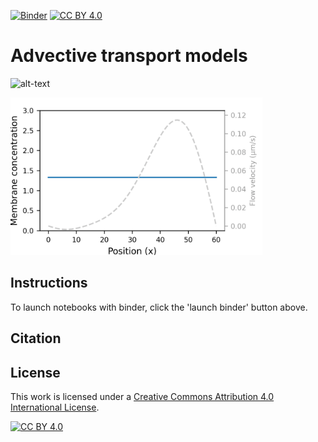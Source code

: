 [![Binder](https://mybinder.org/badge_logo.svg)](https://mybinder.org/v2/gh/tsmbland/Advection_paper/HEAD?filepath=%2FNotebooks%2FINDEX.ipynb)
[![CC BY 4.0][cc-by-shield]][cc-by]

# Advective transport models

![alt-text](https://github.com/tsmbland/Advection_paper/blob/master/animation.gif)

<img src="animation.gif" width="80%" height="80%"/>

## Instructions

To launch notebooks with binder, click the 'launch binder' button above.

## Citation

## License

This work is licensed under a
[Creative Commons Attribution 4.0 International License][cc-by].

[![CC BY 4.0][cc-by-image]][cc-by]

[cc-by]: http://creativecommons.org/licenses/by/4.0/
[cc-by-image]: https://i.creativecommons.org/l/by/4.0/88x31.png
[cc-by-shield]: https://img.shields.io/badge/License-CC%20BY%204.0-lightgrey.svg
